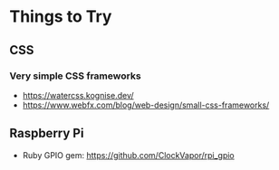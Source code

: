 # Things to Try

## CSS
### Very simple CSS frameworks
- https://watercss.kognise.dev/
- https://www.webfx.com/blog/web-design/small-css-frameworks/




## Raspberry Pi
- Ruby GPIO gem: https://github.com/ClockVapor/rpi_gpio

